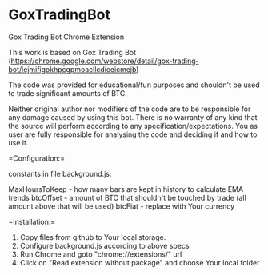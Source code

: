 GoxTradingBot
=============

Gox Trading Bot Chrome Extension


This work is based on Gox Trading Bot (https://chrome.google.com/webstore/detail/gox-trading-bot/iejmifigokhpcgpmoacllcdiceicmejb)

The code was provided for educational/fun purposes and shouldn't be used to trade significant amounts of BTC.

Neither original author nor modifiers of the code are to be responsible for any damage caused by using this bot.
There is no warranty of any kind that the source will perform according to any specification/expectations. 
You as user are fully responsible for analysing the code and deciding if and how to use it.


=Configuration:=

constants in file background.js:

MaxHoursToKeep - how many bars are kept in history to calculate EMA trends
btcOffset - amount of BTC that shouldn't be touched by trade (all amount above that will be used) 
btcFiat - replace with Your currency


=Installation:=

1. Copy files from github to Your local storage.
2. Configure background.js according to above specs
3. Run Chrome and goto "chrome://extensions/" url
4. Click on "Read extension without package" and choose Your local folder